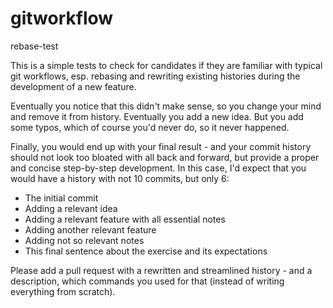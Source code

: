 # gitworkflow
rebase-test

This is a simple tests to check for candidates if they are familiar with typical git workflows, esp. rebasing and rewriting existing histories during the development of a new feature.

Eventually you notice that this didn't make sense, so you change your mind and remove it from history.
Eventually you add a new idea. But you add some typos, which of course you'd never do, so it never happened.

Finally, you would end up with your final result - and your commit history should not look too bloated with all back and forward, but provide a proper and concise step-by-step development.
In this case, I'd expect that you would have a history with not 10 commits, but only 6:

* The initial commit
* Adding a relevant idea
* Adding a relevant feature with all essential notes
* Adding another relevant feature
* Adding not so relevant notes
* This final sentence about the exercise and its expectations

Please add a pull request with a rewritten and streamlined history - and a description, which commands you used for that (instead of writing everything from scratch).
